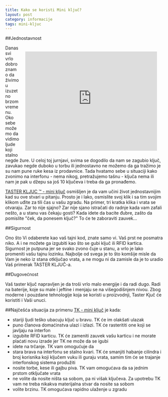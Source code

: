 ```yaml
---
title: Kako se koristi Mini ključ?
layout: post
category: informacije
tags: mini-kljuc 
---
```


##Jednostavnost

<div class="vendor" style="float:right;margin: 20px">
<iframe width="420" height="315" src="http://www.youtube.com/embed/A-4Hlwako5A?rel=0" frameborder="0" allowfullscreen></iframe>
</div>

Danas svi vrlo dobro znamo da živimo u izuzetno brzom vremenu. 
Oko sebe možemo da vidimo ljude koji stalno negde žure. U celoj toj jurnjavi, svima se dogodilo da nam se zagubio ključ, zavukao negde duboko u torbu ili jednostavno ne možemo da ga tražimo je su nam pune ruke kesa iz prodavnice. Tada hvatamo sebe u situaciji kako zvonimo na interfonu - nema nikog, pretražujemo tašnu - ključa nema ili nam je pak u džepu sa još 10 ključeva i treba da ga pronađemo.

  [TASTER KLJUC &trade; - mini ključ](/proizvodi/mini-kljuc) osmišljen je da vam učini život jednostavnijim kad su ove stvari u pitanju. Prosto je i lako, osmislite svoj klik i sa tim svojim klikom uđite za tili čas u vašu zgradu. Na primer, tri kratka klika i vrata se otvaraju. Zar to nije sjajno? Zar nije sjano istračati do radnje kada vam zafali nešto, a u stanu vas čekaju gosti? Kada idete da bacite đubre, zašto da pomislite "ček, da ponesem ključ?" To će te
zaboraviti zauvek...

##Sigurnost

Ono što Vi odaberete kao vaš tajni kod, znate samo vi. Vaš prst ne posmatra niko. A i ne možete ga izgubiti kao što se gubi ključ ili RFID kartica. Sigurnost je putpuna jer se svako zvono čuje u stanu, a vrlo je lako promeniti vašu tajnu lozinku. Najbolje od svega je to što komšije misle da Vam je neko iz stana otključao vrata, a ne mogu ni da zamisle da je to uradio Vaš primerak TASTER KLJUČ-a.

##Dugovećnost

Vaš taster ključ napravljen je da troši vrlo malo energije i da radi dugo. Radi na baterije, koje su male i jeftine i menjaju se na višegodišnjem nivou. Zbog moderne i pouzdane tehnologije koja se koristi u proizvodnji, Taster Kjuč će koristiti i Vaši unuci.

##Najčešća situacija za primenu [TK - mini ključ](/prozvodi/mini-kljuc) je kada:
* stariji ljudi teško ubacuju ključ u bravu. TK će im olakšati ulazak
* puno članova domaćinstva ulazi i izlazi. TK će rasterititi one koji se javljaju na interfon
* izgubite RFID karticu. TK će zameniti zauvek vašu karticu i ne morate plaćati novu izrade jer TK ne može da se igubi
* idete na trčanje. TK vam omogućuje da 
* stara brava na interfonu se stalno kvari. TK će smanjiti habanje cilindra i broj korisnika koji ključem vuku ili guraju vrata, samim tim će se trajanje interfonskog sistema produžiti
* nosite torbe, kese ili gajbu piva. TK vam omogućava da sa jednim prstom otključate vrata
* ne volite da nosite ništa sa sobom, pa ni višak ključeva. Za upotrebu TK vam ne treba nikakva materijalna stvar da nosite sa sobom
* volite brzinu. TK omogućava rapidno ulaženje u zgradu
